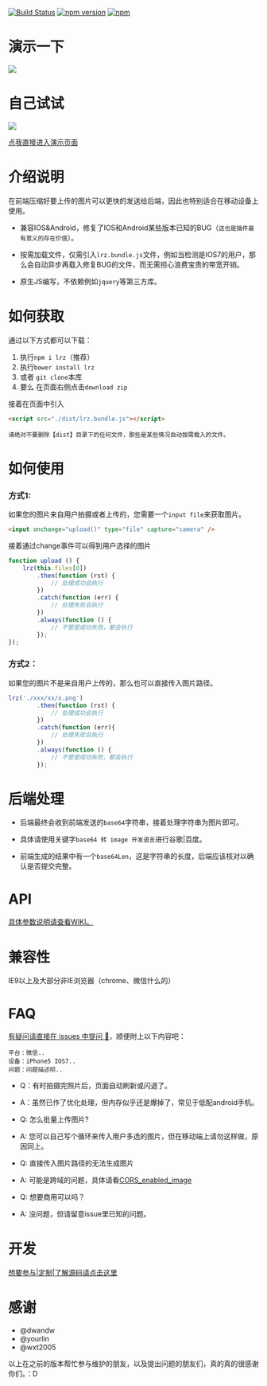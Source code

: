 [![Build Status](https://travis-ci.org/think2011/localResizeIMG4.svg?branch=master)](https://travis-ci.org/think2011/localResizeIMG4)
[![npm version](https://img.shields.io/npm/v/lrz.svg)](https://www.npmjs.com/package/lrz)
[![npm](https://img.shields.io/npm/l/express.svg)]()

# 演示一下

![](http://think2011.github.io/localResizeIMG4/test/demo.gif)

# 自己试试

![](http://think2011.github.io/localResizeIMG4/test/qrcode.png)


[点我直接进入演示页面](http://think2011.github.io/localResizeIMG4/test/)


# 介绍说明
在前端压缩好要上传的图片可以更快的发送给后端，因此也特别适合在移动设备上使用。

* 兼容IOS&Android，修复了IOS和Android某些版本已知的BUG（`这也是插件最有意义的存在价值`）。

* 按需加载文件，仅需引入`lrz.bundle.js`文件，例如当检测是IOS7的用户，那么会自动异步再载入修复BUG的文件，而无需担心浪费宝贵的带宽开销。

* 原生JS编写，不依赖例如`jquery`等第三方库。

# 如何获取

通过以下方式都可以下载：

1. 执行`npm i lrz`（推荐）
2. 执行`bower install lrz`
3. 或者 `git clone`本库
4. 要么 在页面右侧点击`download zip`

接着在页面中引入
```html
<script src="./dist/lrz.bundle.js"></script>
```
`请绝对不要删除【dist】目录下的任何文件，那些是某些情况自动按需载入的文件。`

# 如何使用

### 方式1:

如果您的图片来自用户拍摄或者上传的，您需要一个`input file`来获取图片。

```html
<input onchange="upload()" type="file" capture="camera" />
```

接着通过change事件可以得到用户选择的图片
```js
function upload () {
    lrz(this.files[0])
        .then(function (rst) {
            // 处理成功会执行
        })
        .catch(function (err) {
            // 处理失败会执行
        })
        .always(function () {
            // 不管是成功失败，都会执行
        });
});
```

### 方式2：

如果您的图片不是来自用户上传的，那么也可以直接传入图片路径。

```js
lrz('./xxx/xx/x.png')
        .then(function (rst) {
            // 处理成功会执行
        })
        .catch(function (err){
            // 处理失败会执行
        })
        .always(function () {
            // 不管是成功失败，都会执行
        });
```

# 后端处理

* 后端最终会收到前端发送的`base64`字符串，接着处理字符串为图片即可。

* 具体请使用关键字`base64 转 image 开发语言`进行谷歌|百度。

* 前端生成的结果中有一个`base64Len`，这是字符串的长度，后端应该核对以确认是否提交完整。

# API

[具体参数说明请查看WIKI。](https://github.com/think2011/localResizeIMG4/wiki)

# 兼容性

IE9以上及大部分非IE浏览器（chrome、微信什么的）

# FAQ

[有疑问请直接在 issues 中提问 🙈](https://github.com/think2011/localResizeIMG4/issues)，顺便附上以下内容吧：

```
平台：微信..
设备：iPhone5 IOS7..
问题：问题描述呗..
```

* Q：有时拍摄完照片后，页面自动刷新或闪退了。
* A：虽然已作了优化处理，但内存似乎还是爆掉了，常见于低配android手机。

* Q: 怎么批量上传图片?
* A: 您可以自己写个循环来传入用户多选的图片，但在移动端上请勿这样做，原因同上。

* Q: 直接传入图片路径的无法生成图片
* A: 可能是跨域的问题，具体请看[CORS_enabled_image](https://developer.mozilla.org/en-US/docs/Web/HTML/CORS_enabled_image)

* Q: 想要商用可以吗？
* A: 没问题，但请留意issue里已知的问题。

# 开发

[想要参与|定制|了解源码请点击这里](https://github.com/think2011/localResizeIMG4/wiki/%E5%BC%80%E5%8F%91)

# 感谢

* @dwandw
* @yourlin
* @wxt2005

以上在之前的版本帮忙参与维护的朋友，以及提出问题的朋友们，真的真的很感谢你们。：D
